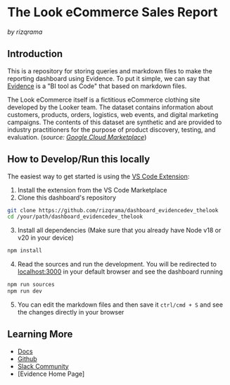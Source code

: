 # The Look eCommerce Sales Report
*by rizqrama*

## Introduction
This is a repository for storing queries and markdown files to make the reporting dashboard using Evidence. To put it simple, we can say that [Evidence](https://www.evidence.dev) is a "BI tool as Code" that based on markdown files. 

The Look eCommerce itself is a fictitious eCommerce clothing site developed by the Looker team. The dataset contains information about customers, products, orders, logistics, web events, and digital marketing campaigns. The contents of this dataset are synthetic and are provided to industry practitioners for the purpose of product discovery, testing, and evaluation. (*source: [Google Cloud Marketplace](https://console.cloud.google.com/marketplace/product/bigquery-public-data/thelook-ecommerce?hl=en-GB)*)


## How to Develop/Run this locally
The easiest way to get started is using the [VS Code Extension](https://marketplace.visualstudio.com/items?itemName=evidence-dev.evidence):

1. Install the extension from the VS Code Marketplace
2. Clone this dashboard's repository
```bash
git clone https://github.com/rizqrama/dashboard_evidencedev_thelook
cd /your/path/dashboard_evidencedev_thelook
```
3. Install all dependencies (Make sure that you already have Node v18 or v20 in your device)
```bash
npm install
```
4. Read the sources and run the development. You will be redirected to [localhost:3000](localhost:3000) in your default browser and see the dashboard running
```bash
npm run sources
npm run dev 
```
5. You can edit the markdown files and then save it `ctrl/cmd + S` and see the changes directly in your browser

## Learning More

- [Docs](https://docs.evidence.dev/)
- [Github](https://github.com/evidence-dev/evidence)
- [Slack Community](https://slack.evidence.dev/)
- [Evidence Home Page]
